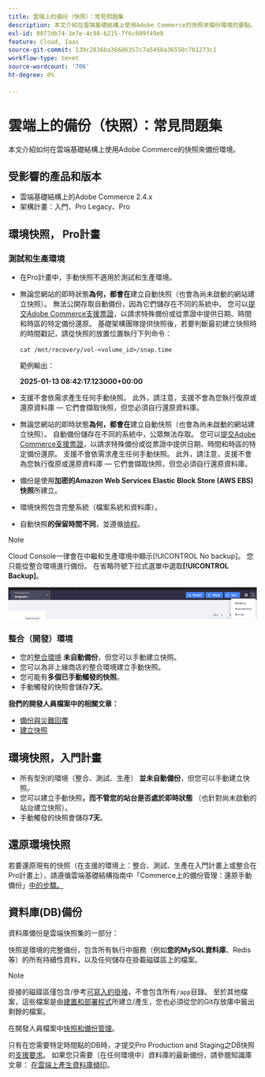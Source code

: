 ```yaml
---
title: 雲端上的備份（快照）：常見問題集
description: 本文介紹在雲端基礎結構上使用Adobe Commerce的快照來備份環境的要點。
exl-id: 0077db74-3e7e-4c98-b215-7f6c089f49e8
feature: Cloud, Iaas
source-git-commit: 139c2836ba36686357c7a5458a36550c7b1273c1
workflow-type: tm+mt
source-wordcount: '706'
ht-degree: 0%

---
```


# 雲端上的備份（快照）：常見問題集

本文介紹如何在雲端基礎結構上使用Adobe Commerce的快照來備份環境。

## 受影響的產品和版本

* 雲端基礎結構上的Adobe Commerce 2.4.x
* 架構計畫：入門、Pro Legacy、Pro

## 環境快照， Pro計畫

### 測試和生產環境

* 在Pro計畫中，手動快照不適用於測試和生產環境。
* 無論您網站的即時狀態&#x200B;**為何，都會在**&#x200B;建立自動快照（也會為尚未啟動的網站建立快照）。 無法公開存取自動備份，因為它們儲存在不同的系統中。
您可以[提交Adobe Commerce支援票證](/docs/commerce-knowledge-base/kb/help-center-guide/magento-help-center-user-guide.html#submit-ticket)，以請求特殊備份或從票證中提供日期、時間和時區的特定備份還原。 基礎架構團隊提供快照後，若要判斷最初建立快照時的時間戳記，請從快照的放置位置執行下列命令：

  `cat /mnt/recovery/vol-<volume_id>/snap.time`

  範例輸出：

  <strong>2025-01-13 08:42:17.123000+00:00</strong>


* 支援不會依需求產生任何手動快照。 此外，請注意，支援不會為您執行復原或還原資料庫 — 它們會擷取快照，但您必須自行還原資料庫。
* 無論您網站的即時狀態&#x200B;**為何，都會在**&#x200B;建立自動快照（也會為尚未啟動的網站建立快照）。 自動備份儲存在不同的系統中，公眾無法存取。
您可以[提交Adobe Commerce支援票證](/help/help-center-guide/help-center/magento-help-center-user-guide.md)，以請求特殊備份或從票證中提供日期、時間和時區的特定備份還原。 支援不會依需求產生任何手動快照。
此外，請注意，支援不會為您執行復原或還原資料庫 — 它們會擷取快照，但您必須自行還原資料庫。
* 備份是使用&#x200B;**加密的Amazon Web Services Elastic Block Store (AWS EBS)快照**&#x200B;所建立。
* 環境快照包含完整系統（檔案系統和資料庫）。
* 自動快照&#x200B;**的保留時間不同**，並遵循[排程](https://experienceleague.adobe.com/en/docs/commerce-on-cloud/user-guide/architecture/pro-architecture#backup-and-disaster-recovery)。

>[!NOTE]
>
>Cloud Console一律會在中繼和生產環境中顯示[!UICONTROL No backup]。 您只能從整合環境進行備份。 在省略符號下拉式選單中選取&#x200B;**[!UICONTROL Backup]**。
>
>![cloud_console_backup.png](assets/cloud_console_backup.png)

### 整合（開發）環境

* 您的[整合環境](https://experienceleague.adobe.com/en/docs/experience-cloud-kcs/kbarticles/ka-27242) **未自動備份**，但您可以手動建立快照&#x200B;**&#x200B;**。
* 您可以為非上線商店的整合環境建立手動快照。
* 您可能有&#x200B;**多個已手動觸發的快照**。
* 手動觸發的快照會儲存&#x200B;**7天**。

**我們的開發人員檔案中的相關文章：**

* [備份與災難回覆](https://experienceleague.adobe.com/en/docs/commerce-on-cloud/user-guide/architecture/pro-architecture#backup-and-disaster-recovery)
* [建立快照](https://experienceleague.adobe.com/en/docs/commerce-on-cloud/user-guide/develop/storage/snapshots)

## 環境快照，入門計畫

* 所有型別的環境（整合、測試、生產） **並未自動備份**，但您可以手動建立快照。
* 您可以建立手動快照&#x200B;**，而不管您的站台是否處於即時狀態** （也針對尚未啟動的站台建立快照）。
* 手動觸發的快照會儲存&#x200B;**7天**。

## 還原環境快照

若要還原現有的快照（在支援的環境上：整合、測試、生產在入門計畫上或整合在Pro計畫上），請遵循雲端基礎結構指南中「Commerce上的備份管理：還原手動備份」[中的步驟。](https://experienceleague.adobe.com/en/docs/commerce-cloud-service/user-guide/develop/storage/snapshots#restore-a-manual-backup)

## 資料庫(DB)備份

資料庫備份是雲端快照集的一部分：

快照是環境的完整備份，包含所有執行中服務（例如&#x200B;**您的MySQL資料庫**、Redis等）的所有持續性資料，以及任何儲存在掛載磁碟區上的檔案。

>[!NOTE]
>
>掛接的磁碟區僅包含/參考[可寫入的掛接](https://experienceleague.adobe.com/en/docs/commerce-on-cloud/user-guide/configure/app/properties/properties#mounts)，不會包含所有`/app`目錄。 至於其他檔案，這些檔案是由[建置和部署程式](https://experienceleague.adobe.com/en/docs/commerce-on-cloud/user-guide/architecture/pro-develop-deploy-workflow#deployment-workflow)所建立/產生，您也必須從您的Git存放庫中籤出剩餘的檔案。

在開發人員檔案中[快照和備份管理](https://experienceleague.adobe.com/en/docs/commerce-on-cloud/user-guide/develop/storage/snapshots)。

只有在您需要特定時間點的DB時，才提交Pro Production and Staging之DB快照的[支援要求](/help/help-center-guide/help-center/magento-help-center-user-guide.md)。 如果您只需要（在任何環境中）資料庫的最新備份，請參閱知識庫文章： [在雲端上產生資料庫傾印](/help/how-to/general/create-database-dump-on-cloud.md)。

